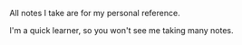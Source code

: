 All notes I take are for my personal reference. 

I'm a quick learner, so you won't see me taking many notes.
